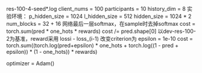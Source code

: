 res-100-4-seed*.log
client_nums = 100
participants = 10
history_dim = 8
实验环境：
        p_hidden_size = 1024
        l_hidden_size = 512
        hidden_size = 1024 * 2
        num_blocks = 32 + 16
        网络最后一层softmax，在sample时去掉softmax
        cost = torch.sum(pred * one_hots * rewards)
        cost /= pred.shape[0]
以dev-res-100-2为基准，reward采用 lossi - loss_(i-1)
改变criterion为
epsilon = 1e-10
cost = torch.sum((torch.log(pred+epsilon) * one_hots + torch.log((1 - pred + epsilon)) * (1 - one_hots)) * rewards)

optimizer = Adam()
